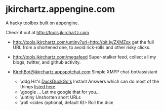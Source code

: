 jkirchartz.appengine.com
========================

A hacky toolbox built on appengine. 

Check it out at <http://tools.jkirchartz.com>

* <http://tools.jkirchartz.com/untiny?url=http://bit.ly/ZXMZox>
  get the full URL from a shortened one, to avoid rick-rolls and other
  risky clicks.

* <http://tools.jkirchartz.com/megafeed>
  Super-stalker feed, collect all my blogs, twitter, and github activity.

* KirchBot@jkirchartz.appspotchat.com
  Simple XMPP chat-bot/assistant
  * \ddg <query> Hit's [DuckDuckGo's](http://ddg.gg) Instant Answers
    which can do most of the things [listed here](http://ddg.gg/goodies)
  * \google <query> ... Let me google that for you... 
  * \untiny <url> Unshorten short URLs
  * \roll <sides (optional, default 6)> Roll the dice
